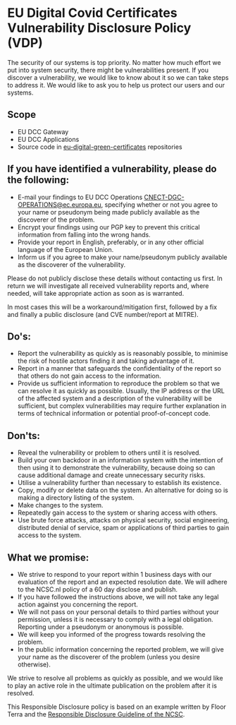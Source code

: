 # EU Digital Covid Certificates Vulnerability Disclosure Policy (VDP)

The security of our systems is top priority. No  matter how much effort we put into system security, there might be vulnerabilities present. If you discover a vulnerability, we would like  to know about it so we can take steps to address it. We would like to  ask you to help us protect our users and our systems.

## Scope 
- EU DCC Gateway
- EU DCC Applications
- Source code in [eu-digital-green-certificates](https://github.com/eu-digital-green-certificates) repositories

## If you have identified a vulnerability, please do the following:

* E-mail your findings to EU DCC Operations <CNECT-DGC-OPERATIONS@ec.europa.eu>, specifying whether or not you agree to your name or pseudonym being made publicly available as the discoverer of the problem.
* Encrypt your findings using our PGP key to prevent this critical information from falling into the wrong hands.
* Provide your report in English, preferably, or in any other official language of the European Union.
* Inform us if you agree to make your name/pseudonym publicly available as the discoverer of the vulnerability. 

Please do not publicly disclose these details without contacting us first. In return we will
investigate all received vulnerability reports and, where needed, will take appropriate action
as soon as is warranted. 

In most cases this will be a workaround/mitigation first, followed by a fix and finally a public disclosure (and CVE number/report at MITRE).

## Do's:
- Report the vulnerability as quickly as is reasonably possible, to minimise the risk of hostile actors finding it and taking advantage of  it.
- Report in a manner that safeguards the confidentiality of the report so that others do not gain access to the information.
- Provide us sufficient information to reproduce the problem so that we can resolve it as quickly as possible. Usually, the IP address or the URL of the affected system and a description of the vulnerability will be sufficient, but complex vulnerabilities may require further explanation in terms of technical information or potential proof-of-concept code.

## Don'ts:

- Reveal the vulnerability or problem to others until it is resolved.
- Build your own backdoor in an information system with the intention  of then using it to demonstrate the vulnerability, because doing so can  cause additional damage and create unnecessary security risks.
- Utilise a vulnerability further than necessary to establish its existence.
- Copy, modify or delete data on the system. An alternative for doing so is making a directory listing of the system.
- Make changes to the system.
- Repeatedly gain access to the system or sharing access with others.
- Use brute force attacks, attacks on physical security, social  engineering, distributed denial of service, spam or applications of  third parties to gain access to the system.

## What we promise:

- We strive to respond to your report within 1 business days with our evaluation of the report and an expected resolution date. We will adhere to the NCSC.nl policy of a 60 day disclose and publish. 
- If you have followed the instructions above, we will not take any legal action against you concerning the report.
- We will not pass on your personal details to third parties without your permission, unless it is necessary to comply with a legal  obligation. Reporting under a pseudonym or anonymous is possible.
- We will keep you informed of the progress towards resolving the problem.
- In the public information concerning the reported problem, we will  give your name as the discoverer of the problem (unless you desire  otherwise).

We strive to resolve all problems as quickly as possible, and we would like to play an active role in the ultimate publication on the  problem after it is resolved.

This Responsible Disclosure policy is based on an example written by Floor Terra and the [Responsible Disclosure Guideline of the NCSC](https://english.ncsc.nl/publications/publications/2019/juni/01/coordinated-vulnerability-disclosure-the-guideline). 
